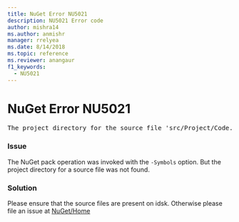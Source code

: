 ```yaml
---
title: NuGet Error NU5021
description: NU5021 Error code
author: mishra14
ms.author: anmishr
manager: rrelyea
ms.date: 8/14/2018
ms.topic: reference
ms.reviewer: anangaur
f1_keywords:
  - NU5021
---
```


# NuGet Error NU5021
<pre>The project directory for the source file 'src/Project/Code.cs' could not be found.</pre>

### Issue

The NuGet pack operation was invoked with the `-Symbols` option. But the project directory for a source file was not found.


### Solution

Please ensure that the source files are present on idsk. Otherwise please file an issue at [NuGet/Home](https://github.com/NuGet/Home/issues)

